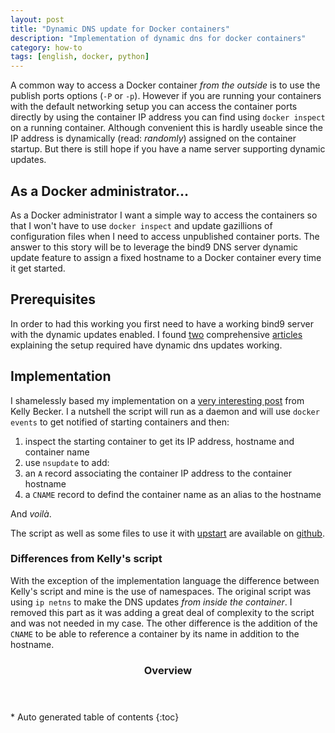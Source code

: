 ```yaml
---
layout: post
title: "Dynamic DNS update for Docker containers"
description: "Implementation of dynamic dns for docker containers"
category: how-to
tags: [english, docker, python]
---
```


A common way to access a Docker container *from the outside* is to use the publish ports options (`-P` or `-p`). However if you are running your containers with the default networking setup you can access the container ports directly by using the container IP address you can find using `docker inspect` on a running container. Although convenient this is hardly useable since the IP address is dynamically (read: *randomly*) assigned on the container startup. But there is still hope if you have a name server supporting dynamic updates.

## As a Docker administrator…

As a Docker administrator I want a simple way to access the containers so that I won't have to use `docker inspect` and update gazillions of configuration files when I need to access unpublished container ports. The answer to this story will be to leverage the bind9 DNS server dynamic update feature to assign a fixed hostname to a Docker container every time it get started.

## Prerequisites

In order to had this working you first need to have a working bind9 server with the dynamic updates enabled. I found [two](https://www.erianna.com/nsupdate-dynamic-dns-updates-with-bind9) comprehensive [articles](https://www.debian-administration.org/article/591/Using_the_dynamic_DNS_editor_nsupdate) explaining the setup required have dynamic dns updates working.

## Implementation

I shamelessly based my implementation on a [very interesting post](http://objectiveoriented.com/devops/2014/02/15/docker-io-service-discovery-your-network-and-how-to-make-it-work/) from Kelly Becker. I a nutshell the script will run as a daemon and will use `docker events` to get notified of starting containers and then:

1. inspect the starting container to get its IP address, hostname and container name
1. use `nsupdate` to add:
  1. an `A` record associating the container IP address to the container hostname
  1. a `CNAME` record to defind the container name as an alias to the hostname


And *voilà*.

The script as well as some files to use it with [upstart](http://upstart.ubuntu.com/) are available on [github](https://github.com/ggtools/docker-tools).


### Differences from Kelly's script

With the exception of the implementation language the difference between Kelly's script and mine is the use of namespaces. The original script was using `ip netns` to make the DNS updates *from inside the container*. I removed this part as it was adding a great deal of complexity to the script and was not needed in my case. The other difference is the addition of the `CNAME` to be able to reference a container by its name in addition to the hostname.

<section id="table-of-contents" class="toc">
<header>
<h3>Overview</h3>
</header>
<div id="drawer" markdown="1">
*  Auto generated table of contents
{:toc}
</div>
</section><!-- /#table-of-contents -->
